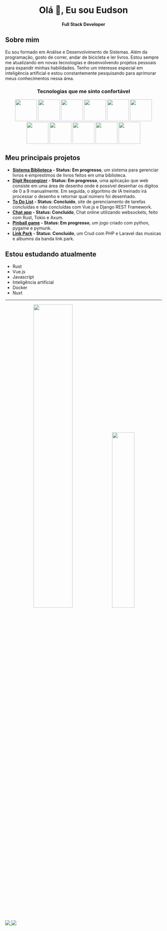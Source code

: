 <h1 align="center">Olá 👋, Eu sou Eudson</h1>
<h4 align="center">Full Stack Developer</h4>

## Sobre mim

Eu sou formado em Análise e Desenvolvimento de Sistemas. Além da programação, gosto de correr, andar de bicicleta e ler livros. Estou sempre me atualizando em novas tecnologias e desenvolvendo projetos pessoais para expandir minhas habilidades. Tenho um interesse especial em inteligência artificial e estou constantemente pesquisando para aprimorar meus conhecimentos nessa área.

<div align="center">
        
### Tecnologias que me sinto confortável 

<img width="70px" src="https://cdn.jsdelivr.net/gh/devicons/devicon/icons/python/python-original.svg" />

<img width="70px" src="https://cdn.jsdelivr.net/gh/devicons/devicon/icons/vuejs/vuejs-original.svg" />
        
<img width="70px" src="https://cdn.jsdelivr.net/gh/devicons/devicon/icons/django/django-plain-wordmark.svg" />
    
<img width="70px" src="https://cdn.jsdelivr.net/gh/devicons/devicon/icons/php/php-plain.svg" />

<img width="70px" src="https://cdn.jsdelivr.net/gh/devicons/devicon/icons/html5/html5-plain.svg" />
        
<img width="70px" src="https://cdn.jsdelivr.net/gh/devicons/devicon/icons/css3/css3-plain.svg" />
     
<img width="70px" src="https://cdn.jsdelivr.net/gh/devicons/devicon/icons/javascript/javascript-plain.svg" />
      
<img width="70px" src="https://cdn.jsdelivr.net/gh/devicons/devicon/icons/laravel/laravel-plain-wordmark.svg" />
        
<img width="70px" src="https://cdn.jsdelivr.net/gh/devicons/devicon/icons/mysql/mysql-original-wordmark.svg" />
               
<img width="70px" src="https://cdn.jsdelivr.net/gh/devicons/devicon/icons/git/git-original.svg" />
        
<img width="70px" src="https://cdn.jsdelivr.net/gh/devicons/devicon/icons/github/github-original-wordmark.svg" />
          
          
                
</div>

## Meu principais projetos

- **[Sistema Biblioteca](<https://github.com/SobrancelhaDoDragao/Sistema-Biblioteca>) - Status: Em progresso**, um sistema para gerenciar livros e emprestimos de livros feitos em uma biblioteca.
- **[Digit Recongizer](<https://github.com/SobrancelhaDoDragao/Digit_Recognizer>) - Status: Em progresso**, uma aplicação que web consiste em uma área de desenho onde é possível desenhar os dígitos de 0 a 9 manualmente. Em seguida, o algoritmo de IA treinado irá processar o desenho e retornar qual número foi desenhado.
- **[To Do List](<https://github.com/SobrancelhaDoDragao/To_Do_List>) - Status: Concluído**, site de gerenciamento de tarefas concluídas e não concluídas com Vue.js e Django REST Framework.
- **[Chat app](<https://github.com/SobrancelhaDoDragao/Chat_app>) - Status: Concluído**, Chat online utilizando websockets, feito com Rust, Tokio e Axum.
- **[Pinball game](<https://github.com/SobrancelhaDoDragao/pinball_game>) - Status: Em progresso**, um jogo criado com python, pygame e pymunk.
- **[Link Park](<https://github.com/SobrancelhaDoDragao/Linkin-park>) - Status: Concluído**, um Crud com PHP e Laravel das musicas e albumns da banda link park.

## Estou estudando atualmente

- Rust
- Vue.js
- Javascript
- Inteligência artificial 
- Docker
- Nuxt

-------------

<div align="center">

<img width="50%" src="https://github-readme-stats.vercel.app/api?username=SobrancelhaDoDragao&show_icons=true&theme=dark" />

<img width="38%"  src="https://github-readme-stats.vercel.app/api/top-langs/?username=SobrancelhaDoDragao&layout=compact&theme=dark" />

         
</div>

##

<a target='_blank' href="https://www.linkedin.com/in/eudsonDuraes/">
        <img src="https://img.shields.io/badge/LinkedIn-0077B5?style=for-the-badge&logo=linkedin&logoColor=white">
</a>
 
  <a target='_blank' href="mailto: eudson.duraes@gmail.com">
        <img src="https://img.shields.io/badge/-Gmail-%23EA4335?style=for-the-badge&logo=gmail&logoColor=white">
 </a>

